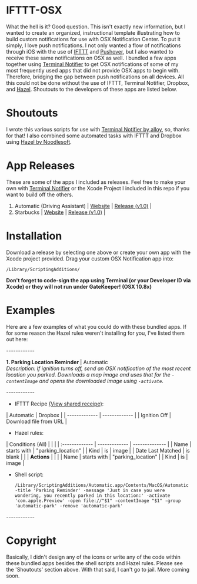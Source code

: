 IFTTT-OSX
============

What the hell is it? Good question. This isn't exactly new information, but I wanted to create an organized, instructional template illustrating how to build custom notifications for use with OSX Notification Center. To put it simply, I love push notifications. I not only wanted a flow of notifications through iOS with the use of <a href="https://ifttt.com" target="_blank">IFTTT</a> and <a href="https://www.pushover.net" target="_blank">Pushover</a>, but I also wanted to receive these same notifications on OSX as well. I bundled a few apps together using <a href="https://github.com/alloy/terminal-notifier" target="_blank">Terminal Notifier</a> to get OSX notifications of some of my most frequently used apps that did not provide OSX apps to begin with. Therefore, bridging the gap between push notifications on all devices. All this could not be done without the use of IFTTT, Terminal Notifier, Dropbox, and <a href="http://www.noodlesoft.com/hazel.php" target="_blank">Hazel</a>. Shoutouts to the developers of these apps are listed below.

Shoutouts
============

I wrote this various scripts for use with <a href="https://github.com/alloy/terminal-notifier" target="_blank">Terminal Notifier by alloy</a>, so, thanks for that! I also combined some automated tasks with IFTTT and Dropbox using  <a href="https://github.com/alloy/terminal-notifier" target="_blank">Hazel by Noodlesoft</a>.

App Releases
============

These are some of the apps I included as releases. Feel free to make your own with  <a href="https://github.com/alloy/terminal-notifier" target="_blank">Terminal Notifier</a> or the Xcode Project I included in this repo if you want to build off the others.

<ol>
<li>Automatic (Driving Assistant) | <a href="http://www.automatic.com" target="_blank">Website</a> | <a href="http://www.automatic.com">Release (v1.0)</a> |</li>
<li>Starbucks | <a href="http://www.starbucks.com" target="_blank">Website</a> | <a href="http://www.automatic.com">Release (v1.0)</a> |</li>
</ol>

Installation
============

Download a release by selecting one above or create your own app with the Xcode project provided. Drag your custom OSX Notification app into: <pre><code>/Library/ScriptingAdditions/</code></pre><strong>Don't forget to code-sign the app using Terminal (or your Developer ID via Xcode) or they will not run under GateKeeper! (OSX 10.8x)</strong>

Examples
============

<p>Here are a few examples of what you could do with these bundled apps. If for some reason the Hazel rules weren't installing for you, I've listed them out here:</p>
------------
<p><strong>1. Parking Location Reminder</strong> | Automatic<br>
<i>Description: If ignition turns off, send an OSX notification of the most recent location you parked. Downloads a map image and uses that for the <code>-contentImage</code> and opens the downloaded image using <code>-activate</code>.</i></p>
------------
<ul>
<li>IFTTT Recipe <a href="#" target="_blank">(View shared receipe)</a>:</li>
</ul>
| Automatic | Dropbox |
| ------------- | ------------- |
| Ignition Off | Download file from URL |
<ul>
<li>Hazel rules:</li>
</ul>
| Conditions (All) | | |
| :------------- | ------------- | -------------- |
| Name | starts with | "parking_location" |
| Kind | is | image |
| Date Last Matched | is blank | |
| <strong>Actions</strong> | | |
| Name | starts with | "parking_location" |
| Kind | is | image |
<ul>
<li>Shell script:</li>
<pre><code>/Library/ScriptingAdditions/Automatic.app/Contents/MacOS/Automatic -title 'Parking Reminder' -message 'Just in case you were wondering, you recently parked in this location:' -activate 'com.apple.Preview' -open file://"$1" -contentImage "$1" -group 'automatic-park' -remove 'automatic-park'</code></pre>
</ul>
------------

Copyright
============

Basically, I didn't design any of the icons or write any of the code within these bundled apps besides the shell scripts and Hazel rules. Please see the 'Shoutouts' section above. With that said, I can't go to jail. More coming soon.

